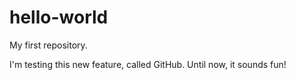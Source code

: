 # hello-world
My first repository. 

I'm testing this new feature, called GitHub. Until now, it sounds fun!
